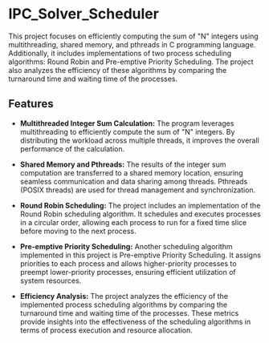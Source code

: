 # IPC_Solver_Scheduler

This project focuses on efficiently computing the sum of "N" integers using multithreading, shared memory, and pthreads in C programming language. Additionally, it includes implementations of two process scheduling algorithms: Round Robin and Pre-emptive Priority Scheduling. The project also analyzes the efficiency of these algorithms by comparing the turnaround time and waiting time of the processes.

## Features

- **Multithreaded Integer Sum Calculation:** The program leverages multithreading to efficiently compute the sum of "N" integers. By distributing the workload across multiple threads, it improves the overall performance of the calculation.

- **Shared Memory and Pthreads:** The results of the integer sum computation are transferred to a shared memory location, ensuring seamless communication and data sharing among threads. Pthreads (POSIX threads) are used for thread management and synchronization.

- **Round Robin Scheduling:** The project includes an implementation of the Round Robin scheduling algorithm. It schedules and executes processes in a circular order, allowing each process to run for a fixed time slice before moving to the next process.

- **Pre-emptive Priority Scheduling:** Another scheduling algorithm implemented in this project is Pre-emptive Priority Scheduling. It assigns priorities to each process and allows higher-priority processes to preempt lower-priority processes, ensuring efficient utilization of system resources.

- **Efficiency Analysis:** The project analyzes the efficiency of the implemented process scheduling algorithms by comparing the turnaround time and waiting time of the processes. These metrics provide insights into the effectiveness of the scheduling algorithms in terms of process execution and resource allocation.


